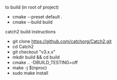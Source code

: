 to build (in root of project)

- cmake --preset default .
- cmake --build build

catch2 build instructions
- git clone https://github.com/catchorg/Catch2.git
- cd Catch2
- git checkout "v3.x.x"
- mkdir build && cd build
- cmake .. -DBUILD_TESTING=off
- make -j $(nproc)
- sudo make install
